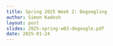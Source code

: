 ```yaml
---
title: Spring 2025 Week 2: Degoogling
author: Simon Kadesh
layout: post
slides: 2025-spring-w02-degoogle.pdf
date: 2025-01-24
---
```


